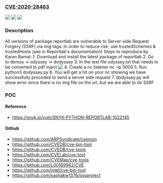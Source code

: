 ### [CVE-2020-28463](https://cve.mitre.org/cgi-bin/cvename.cgi?name=CVE-2020-28463)
![](https://img.shields.io/static/v1?label=Product&message=reportlab&color=blue)
![](https://img.shields.io/static/v1?label=Version&message=0%20&color=brightgreen)
![](https://img.shields.io/static/v1?label=Vulnerability&message=Server-side%20Request%20Forgery%20(SSRF)&color=brightgreen)

### Description

All versions of package reportlab are vulnerable to Server-side Request Forgery (SSRF) via img tags. In order to reduce risk, use trustedSchemes & trustedHosts (see in Reportlab's documentation) Steps to reproduce by Karan Bamal: 1. Download and install the latest package of reportlab 2. Go to demos -> odyssey -> dodyssey 3. In the text file odyssey.txt that needs to be converted to pdf inject <img src="http://127.0.0.1:5000" valign="top"/> 4. Create a nc listener nc -lp 5000 5. Run python3 dodyssey.py 6. You will get a hit on your nc showing we have successfully proceded to send a server side request 7. dodyssey.py will show error since there is no img file on the url, but we are able to do SSRF

### POC

#### Reference
- https://snyk.io/vuln/SNYK-PYTHON-REPORTLAB-1022145

#### Github
- https://github.com/ARPSyndicate/cvemon
- https://github.com/CVEDB/cve-bin-tool
- https://github.com/CVEDB/cve-tools
- https://github.com/CVELab/cve-tool
- https://github.com/CVEMap/cve-tools
- https://github.com/L00169942/CVE
- https://github.com/intel/cve-bin-tool
- https://github.com/sashakw1376/ossproject

